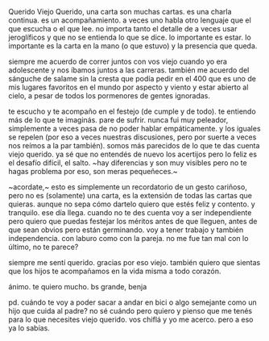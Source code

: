 Querido Viejo Querido,
una carta son muchas cartas. es una charla continua. es un acompañamiento. a veces uno habla otro lenguaje que el que escucha o el que lee. no importa tanto el detalle de a veces usar jeroglíficos y que no se entienda lo que se dice. lo importante es estar. lo importante es la carta en la mano (o que estuvo) y la presencia que queda.

siempre me acuerdo de correr juntos con vos viejo cuando yo era adolescente y nos íbamos juntos a las carreras. también me acuerdo del sánguche de salame sin la cresta que podía pedir en el 400 que es uno de mis lugares favoritos en el mundo por aspecto y viento y estar abierto al cielo, a pesar de todos los pormenores de gentes ignoradas.

te escucho y te acompaño en el festejo (de cumple y de todo). te entiendo más de lo que te imaginás. pare de sufrir. nunca fui muy peleador, simplemente a veces pasa de no poder hablar empáticamente. y los iguales se repelen (por eso a veces nuestras discusiones, pero por suerte a veces nos reímos a la par también). somos más parecidos de lo que te das cuenta viejo querido. ya sé que no entendés de nuevo los acertijos pero lo feliz es el desafío difícil, el salto.
~hay diferencias y son muy visibles pero no te hagas problema por eso, son meras pequeñeces.~

~acordate,~ esto es simplemente un recordatorio de un gesto cariñoso, pero no es (solamente) una carta, es la extensión de todas las cartas que quieras. aunque no sepa cómo dartelo quiero que estés feliz y contento. y tranquilo. ese día llega. cuando no te des cuenta voy a ser independiente pero quiero que puedas festejar los méritos antes de que lleguen, antes de que sean obvios pero están germinando. voy a tener trabajo y también independencia. con laburo como con la pareja. no me fue tan mal con lo último, no te parece?

siempre me sentí querido. gracias por eso viejo. también quiero que sientas que los hijos te acompañamos en la vida misma a todo corazón.

ánimo. te quiero mucho.
bs grande,
benja

pd. cuándo te voy a poder sacar a andar en bici o algo semejante como un hijo que cuida al padre? no sé cuándo pero quiero y pienso que me tenés para lo que necesites viejo querido. vos chiflá y yo me acerco. pero a eso ya lo sabías.
